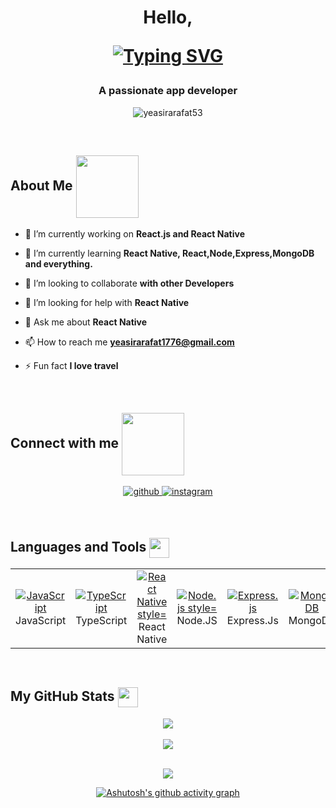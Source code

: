 
<!-- <h1 align="center">Hello,</h1> -->
<h1 align="center">Hello,
  
  <a href="https://git.io/typing-svg"><img src="https://readme-typing-svg.demolab.com?font=Fira+Code&size=32&pause=1000&center=true&vCenter=true&width=435&lines=I'm+Yeasir+Arafat; App+Developer" alt="Typing SVG" /></a>
  
</h1>

<h3 align="center">A passionate app developer</h3>
<p align="center"> <img src="https://komarev.com/ghpvc/?username=yeasirarafat53&label=Profile%20views&color=0e75b6&style=flat" alt="yeasirarafat53" /> </p>
</br>

<h2> About Me <img src = "https://media0.giphy.com/media/KDDpcKigbfFpnejZs6/giphy.gif?cid=ecf05e47oy6f4zjs8g1qoiystc56cu7r9tb8a1fe76e05oty&rid=giphy.gif" align="center" width = 100px></h2>


- 🔭 I’m currently working on **React.js and React Native**

- 🌱 I’m currently learning **React Native, React,Node,Express,MongoDB and everything.**

- 👯 I’m looking to collaborate **with other Developers**

- 🤝 I’m looking for help with **React Native**

- 💬 Ask me about **React Native**

- 📫 How to reach me **yeasirarafat1776@gmail.com**

- ⚡ Fun fact **I love travel**

<br>

<h2> Connect with me <img src='https://raw.githubusercontent.com/ShahriarShafin/ShahriarShafin/main/Assets/handshake.gif' align="center" width="100px"> </h2>
<div align="center" >
<p>
<!--   <a href="https://www.linkedin.com/in/yeasir-arafat-997b791ba/" rel="nofollow"><img src="https://img.shields.io/badge/Gmail-000000?style=for-the-badge&logo=gmail&logoColor=white"></a> -->
  
<a href="https://github.com/Yeasirarafat53" target="_blank">
<img src=https://img.shields.io/badge/github-%2324292e.svg?&style=for-the-badge&logo=github&logoColor=white alt=github style="margin-bottom: 5px;" />
</a>  <a href="https://instagram.com/yeasir_arafat_arif" target="_blank">
<img src=https://img.shields.io/badge/instagram-%23000000.svg?&style=for-the-badge&logo=instagram&logoColor=white alt=instagram style="margin-bottom: 5px;" />
</a> 
<!-- <a href="yeasirarafat1776@gmail.com" target="_blank"><img src="https://img.shields.io/badge/Gmail-000000?style=for-the-badge&logo=gmail&logoColor=white"/></a> -->
</p>
</div>

<br>

<h2> Languages and Tools <img src = "https://media2.giphy.com/media/QssGEmpkyEOhBCb7e1/giphy.gif?cid=ecf05e47a0n3gi1bfqntqmob8g9aid1oyj2wr3ds3mg700bl&rid=giphy.gif"  align="center" width = 32px> </h2>

<table>
  <tbody>
   <tr>
    
   <td align="center" width="96">
      <a href="#">
        <img  src="https://img.shields.io/badge/JavaScript-F7DF1E?style=for-the-badge&logo=javascript&logoColor=black"  alt="JavaScript" style="max-width: 100%;">
      </a>
      <br>JavaScript
    </td>
    
   <td align="center" width="96">
      <a href="#">
        <img  src="https://img.shields.io/badge/TypeScript-3178C6?style=for-the-badge&logo=typescript&logoColor=white"  alt="TypeScript" style="max-width: 100%;">
      </a>
      <br>TypeScript
    </td>

<td align="center" width="96">
      <a href="#">
      <img src="https://img.shields.io/badge/React_Native-20232A?style=for-the-badge&logo=react&logoColor=61DAFB" alt="React Native style="max-width: 100%;" />
      </a>
      <br>React Native
    </td>  
   
   
   <td align="center" width="96">
      <a href="#">
        <img src="https://img.shields.io/badge/Node.js-339933?style=for-the-badge&logo=nodedotjs&logoColor=white" alt="Node.js style="max-width: 100%;" />
      </a>
      <br> Node.JS 
    </td>
   <td align="center" width="96">
      <a href="#">
        <img src="https://img.shields.io/badge/Express.js-000000?style=for-the-badge&logo=express&logoColor=white" alt="Express.js" style="max-width: 100%;">
      </a>
      <br>Express.Js
    </td>
    
   <td align="center" width="96">
      <a href="#">
        <img src="https://img.shields.io/badge/MongoDB-47A248?style=for-the-badge&logo=mongodb&logoColor=white" alt="MongoDB" style="max-width: 100%;">
      </a>
      <br>MongoDB
    </td>

   <td align="center" width="96">
      <a href="#">
        <img src="https://img.shields.io/badge/Mongoose-880000?style=for-the-badge&logo=javascript&logoColor=white" alt="Mongoose" style="max-width: 100%;">
      </a>
      <br>Mongoose
    </td>


   <td align="center" width="96">
      <a href="#">
        <img src="https://img.shields.io/badge/SQLite-003B57?style=for-the-badge&logo=sqlite&logoColor=white" alt="SQLite" style="max-width: 100%;">
      </a>
      <br>SQLite
    </td>
    
<td align="center" width="96">
      <a href="#">
       <img src="https://img.shields.io/badge/Github-61DBFB?style=for-the-badge&logo=github&logoColor=black">
      </a>
      <br>Github
    </td>
    
<td align="center" width="96">
      <a href="#">
        <img src="https://img.shields.io/badge/webstorm-000000?style=for-the-badge&logo=webstorm&logoColor=white">
      </a>
      <br>Webstorm
    </td>
  
  </tr>
</tbody></table>


<!-- ![GitHub stats](https://github-readme-stats.vercel.app/api?username=yeasirarafat53&show_icons=true)  

[![Top Langs](https://github-readme-stats.vercel.app/api/top-langs/?username=yeasirarafat53)](https://github.com/anuraghazra/github-readme-stats) -->

<br>


  
  <h2> My GitHub Stats <img src='https://media1.giphy.com/media/du3J3cXyzhj75IOgvA/giphy.gif?cid=ecf05e47x2g034i9pzwtzzsd3xgg2w9nr94t4tflbbgo3008&rid=giphy.gif' align="center" width='32px'> </h2>
  
<div align="center">
  
<a href="https://github.com/anuraghazra/github-readme-stats">
<img align="center" src="https://github-readme-stats.vercel.app/api?username=Yeasirarafat53&count_private=true&show_icons=true&theme=dracula" />
</a>
<br>
<br>
<a href="https://github.com/anuraghazra/convoychat">
<img align="center" src="https://github-readme-stats.vercel.app/api/top-langs/?username=Yeasirarafat53&theme=dracula" />
</a>


<br>
<br>
  
![](http://github-profile-summary-cards.vercel.app/api/cards/most-commit-language?username=Yeasirarafat53&theme=default)

<!-- ![GitHub Activity Graph](https://activity-graph.herokuapp.com/graph?username=Yeasirarafat53)   -->
[![Ashutosh's github activity graph](https://activity-graph.herokuapp.com/graph?username=Yeasirarafat53&theme=react-dark)](https://github.com/ashutosh00710/github-readme-activity-graph)
  
</div>











